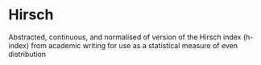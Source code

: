 # Hirsch
Abstracted, continuous, and normalised of version of the Hirsch index (h-index) from academic writing for use as a statistical measure of even distribution
